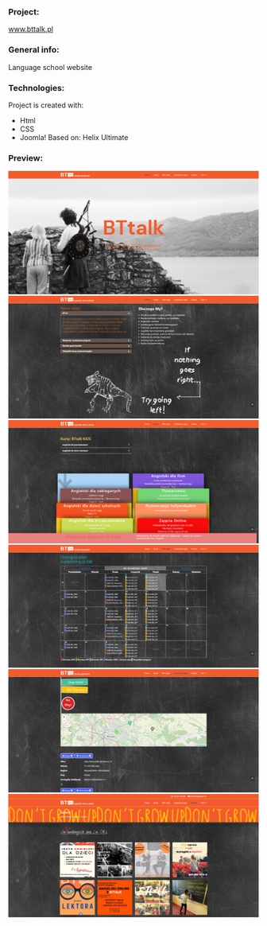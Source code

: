 ### Project:
www.bttalk.pl

### General info:
Language school website
	
### Technologies:
Project is created with:
* Html
* CSS
* Joomla! Based on: Helix Ultimate

### Preview:
![01](./images-view/01.jpg)
![02](./images-view/02.jpg)
![03](./images-view/03.jpg)
![04](./images-view/04.jpg)
![05](./images-view/05.jpg)
![06](./images-view/06.jpg)
